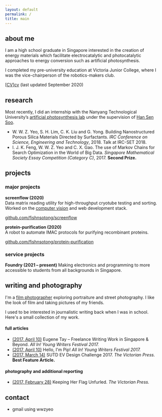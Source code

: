 ```yaml
---
layout: default
permalink: /
title: main
---
```


<h2 class="mainTitle">about me</h2>
I am a high school graduate in Singapore interested in the creation of energy
materials which facilitate electrocatalytic and photocatalytic approaches to
energy conversion such as artificial photosynthesis.

I completed my pre-university education at Victoria Junior College, where I was
the vice-chairperson of the robotics-makers club.

[[CV]][cv] (last updated September 2020)


## research
Most recently, I did an internship with the Nanyang Technological University’s
[artificial photosynthesis lab][group] under the supervision of [Han Sen
Soo][hansen].

- W. W. Z. Yeo, S. H. Lim, C. K. Liu and G. Yong. Building Nanostructured Porous
  Silica Materials Directed by Surfactants. *IRC Conference on Science,
  Engineering and Technology*, 2018.
  Talk at IRC-SET 2018.
- I. J. K. Feng, W. W. Z. Yeo and C. X. Gao. The use of Markov Chains for Search
  Optimization in the World of Big Data. *Singapore Mathematical Society Essay
  Competition (Category C)*, 2017. **Second Prize.**

## projects

### major projects

**screenflow (2020)** \
Data matrix reading utility for high-throughput cryotube testing and sorting. \
Worked on the [computer vision][nb-1] and web development stack.

[github.com/fishnsotong/screenflow](https://github.com/fishnsotong/screenflow)

**protein-purification (2020)** \
A robot to automate IMAC protocols for purifying recombinant proteins.

[github.com/fishnsotong/protein-purification](https://github.com/fishnsotong/protein-purification)

### service projects

**Foundry (2021 – present)**
Making electronics and programming to more accessible to students from all
backgrounds in Singapore.

## writing and photography
I'm a [film photographer][photos] exploring portraiture and street photography.
I like the look of film and taking pictures of my friends.

I used to be interested in journalistic writing back when I was in school.
Here's a small collection of my work. 

#### full articles
- [(2017, April 10)][writing-3] Eugene Tay – Freelance Writing Work in Singapore & Beyond. *All In! Young Writers Festival 2017.*
- [(2017, April 10)][writing-2] Hello, I'm Pip! *All In! Young Writers Festival 2017.*
- [(2017, March 14)][writing-1] SUTD EV Design Challenge 2017. *The Victorian Press.* \
  **Best Feature Article.**

#### photography and additional reporting
- [(2017, February 28)][writing-4] Keeping Her Flag Unfurled. *The Victorian Press.*

## contact
- gmail using wwzyeo

[cv]: /cv/
[group]: https://personal.ntu.edu.sg/hansen/webpage/public/main.htm
[hansen]: https://dr.ntu.edu.sg/cris/rp/rp00555
[photos]: https://vsco.co/fishnsotong/gallery
[writing-1]: http://thevictorianpress.com/sutd-ev-design-challenge-2017/
[writing-2]: https://all-in.bookcouncil.sg/2017/page/399.html
[writing-3]: https://all-in.bookcouncil.sg/2017/page/396.html
[writing-4]: http://thevictorianpress.com/keeping-flag-unfurled/
[nb-1]: https://public.superheated.systems/screenflow.html
